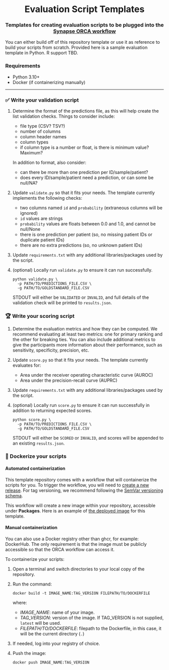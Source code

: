 <h1 align="center">
  Evaluation Script Templates
</h1>
<h3 align="center">
  
  Templates for creating evaluation scripts to be plugged into the [Synapse ORCA workflow]
    
</h3>

You can either build off of this repository template or use it as reference to
build your scripts from scratch.  Provided here is a sample evaluation template
in Python. R support TBD.

### Requirements
* Python 3.10+
* Docker (if containerizing manually)

---

### ✅ Write your validation script

1. Determine the format of the predictions file, as this will help create the list
   validation checks.  Things to consider include:

     - file type (CSV? TSV?)
     - number of columns
     - column header names
     - column types
     - if column type is a number or float, is there is minimum value? Maximum?

   In addition to format, also consider:

     - can there be more than one prediction per ID/sample/patient?
     - does every ID/sample/patient need a prediction, or can some be null/NA?

2. Update `validate.py` so that it fits your needs. The template currently implements
   the following checks:

     - two columns named `id` and `probability` (extraneous columns will be ignored)
     - `id` values are strings
     - `probability` values are floats between 0.0 and 1.0, and cannot be null/None
     - there is one prediction per patient (so, no missing patient IDs or duplicate patient IDs)
     - there are no extra predictions (so, no unknown patient IDs)
  
3. Update `requirements.txt` with any additional libraries/packages used by the script.

4. (optional) Locally run `validate.py` to ensure it can run successfully.

   ```
   python validate.py \
     -p PATH/TO/PREDICTIONS_FILE.CSV \
     -g PATH/TO/GOLDSTANDARD_FILE.CSV
   ```

   STDOUT will either be `VALIDATED` or `INVALID`, and full details of the validation check
   will be printed to `results.json`.

### 🏆 Write your scoring script

1. Determine the evaluation metrics and how they can be computed.  We recommend evaluating
   at least two metrics: one for primary ranking and the other for breaking ties. You
   can also include additional metrics to give the participants more information about
   their performance, such as sensitivity, specificity, precision, etc.

2. Update `score.py` so that it fits your needs. The template currently evaluates for:

     - Area under the receiver operating characteristic curve (AUROC)
     - Area under the precision-recall curve (AUPRC)

3. Update `requirements.txt` with any additional libraries/packages used by the script.

4. (optional) Locally run `score.py` to ensure it can run successfully in addition to
   returning expected scores.

   ```
   python score.py \
     -p PATH/TO/PREDICTIONS_FILE.CSV \
     -g PATH/TO/GOLDSTANDARD_FILE.CSV
   ```

   STDOUT will either be `SCORED` or `INVALID`, and scores will be appended to an
   existing `results.json`.

### 🐳 Dockerize your scripts

#### Automated containerization

This template repository comes with a workflow that will containerize the scripts for
you. To trigger the workflow, you will need to [create a new release]. For tag versioning,
we recommend following the [SemVar versioning schema].

This workflow will create a new image within your repository, accessible under **Packages**.
Here is an example of [the deployed image] for this template.

#### Manual containerization

You can also use a Docker registry other than ghcr, for example: DockerHub. The only
requirement is that the image must be publicly accessible so that the ORCA workflow
can access it.

To containerize your scripts:

1. Open a terminal and switch directories to your local copy of the repository.

2. Run the command:

   ```
   docker build -t IMAGE_NAME:TAG_VERSION FILEPATH/TO/DOCKERFILE
   ```

   where:

     - _IMAGE_NAME_: name of your image.
     - _TAG_VERSION_: version of the image.  If TAG_VERSION is not supplied, `latest` will be used.
     - _FILEPATH/TO/DOCKERFILE_: filepath to the Dockerfile, in this case, it will be the current directory (`.`)
  
3. If needed, log into your registry of choice.

4. Push the image:

    ```
   docker push IMAGE_NAME:TAG_VERSION
   ```

[Synapse ORCA workflow]: https://github.com/Sage-Bionetworks-Workflows/nf-synapse-challenge/tree/main
[create a new release]: https://docs.github.com/en/repositories/releasing-projects-on-github/managing-releases-in-a-repository#creating-a-release
[SemVar versioning schema]: https://semver.org/
[the deployed image]: https://github.com/orgs/Sage-Bionetworks-Challenges/packages?repo_name=orca-evaluation-templates

